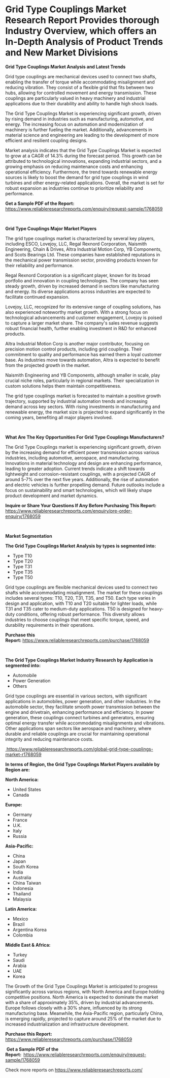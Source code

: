 <p><h1>Grid Type Couplings Market Research Report Provides thorough Industry Overview, which offers an In-Depth Analysis of Product Trends and New Market Divisions</h1></p><p><strong>Grid Type Couplings Market Analysis and Latest Trends</strong></p>
<p><p>Grid type couplings are mechanical devices used to connect two shafts, enabling the transfer of torque while accommodating misalignment and reducing vibration. They consist of a flexible grid that fits between two hubs, allowing for controlled movement and energy transmission. These couplings are particularly valued in heavy machinery and industrial applications due to their durability and ability to handle high shock loads.</p><p>The Grid Type Couplings Market is experiencing significant growth, driven by rising demand in industries such as manufacturing, automotive, and energy. The increasing focus on automation and modernization of machinery is further fueling the market. Additionally, advancements in material science and engineering are leading to the development of more efficient and resilient coupling designs.</p><p>Market analysis indicates that the Grid Type Couplings Market is expected to grow at a CAGR of 14.3% during the forecast period. This growth can be attributed to technological innovations, expanding industrial sectors, and a growing emphasis on reducing maintenance costs and enhancing operational efficiency. Furthermore, the trend towards renewable energy sources is likely to boost the demand for grid type couplings in wind turbines and other energy-related applications. Overall, the market is set for robust expansion as industries continue to prioritize reliability and performance.</p></p>
<p><strong>Get a Sample PDF of the Report:&nbsp;</strong> <a href="https://www.reliableresearchreports.com/enquiry/request-sample/1768059?utm_campaign=2207&utm_medium=2&utm_source=Github&utm_content=ia&utm_term=27022025&utm_id=grid-type-couplings">https://www.reliableresearchreports.com/enquiry/request-sample/1768059</a></p>
<p>&nbsp;</p>
<p><strong>Grid Type Couplings Major Market Players</strong></p>
<p><p>The grid type couplings market is characterized by several key players, including ESCO, Lovejoy, LLC, Regal Rexnord Corporation, Naismith Engineering, Chain & Drives, Altra Industrial Motion Corp, YB Components, and Scots Bearings Ltd. These companies have established reputations in the mechanical power transmission sector, providing products known for their reliability and performance.</p><p>Regal Rexnord Corporation is a significant player, known for its broad portfolio and innovation in coupling technologies. The company has seen steady growth, driven by increased demand in sectors like manufacturing and energy. Its diverse applications across industries are expected to facilitate continued expansion.</p><p>Lovejoy, LLC, recognized for its extensive range of coupling solutions, has also experienced noteworthy market growth. With a strong focus on technological advancements and customer engagement, Lovejoy is poised to capture a larger market share. The company's sales revenue suggests robust financial health, further enabling investment in R&D for enhanced products.</p><p>Altra Industrial Motion Corp is another major contributor, focusing on precision motion control products, including grid couplings. Their commitment to quality and performance has earned them a loyal customer base. As industries move towards automation, Altra is expected to benefit from the projected growth in the market.</p><p>Naismith Engineering and YB Components, although smaller in scale, play crucial niche roles, particularly in regional markets. Their specialization in custom solutions helps them maintain competitiveness.</p><p>The grid type couplings market is forecasted to maintain a positive growth trajectory, supported by industrial automation trends and increasing demand across key sectors. With rising investments in manufacturing and renewable energy, the market size is projected to expand significantly in the coming years, benefiting all major players involved.</p></p>
<p>&nbsp;</p>
<p><strong>What Are The Key Opportunities For Grid Type Couplings Manufacturers?</strong></p>
<p><p>The Grid Type Couplings market is experiencing significant growth, driven by the increasing demand for efficient power transmission across various industries, including automotive, aerospace, and manufacturing. Innovations in material technology and design are enhancing performance, leading to greater adoption. Current trends indicate a shift towards lightweight and corrosion-resistant couplings, with a projected CAGR of around 5-7% over the next five years. Additionally, the rise of automation and electric vehicles is further propelling demand. Future outlooks include a focus on sustainability and smart technologies, which will likely shape product development and market dynamics.</p></p>
<p><strong>Inquire or Share Your Questions If Any Before Purchasing This Report:</strong> <a href="https://www.reliableresearchreports.com/enquiry/pre-order-enquiry/1768059?utm_campaign=2207&utm_medium=2&utm_source=Github&utm_content=ia&utm_term=27022025&utm_id=grid-type-couplings">https://www.reliableresearchreports.com/enquiry/pre-order-enquiry/1768059</a></p>
<p>&nbsp;</p>
<p><strong>Market Segmentation</strong></p>
<p><strong>The Grid Type Couplings Market Analysis by types is segmented into:</strong></p>
<p><ul><li>Type T10</li><li>Type T20</li><li>Type T31</li><li>Type T35</li><li>Type T50</li></ul></p>
<p><p>Grid type couplings are flexible mechanical devices used to connect two shafts while accommodating misalignment. The market for these couplings includes several types: T10, T20, T31, T35, and T50. Each type varies in design and application, with T10 and T20 suitable for lighter loads, while T31 and T35 cater to medium-duty applications. T50 is designed for heavy-duty conditions, offering robust performance. This diversity allows industries to choose couplings that meet specific torque, speed, and durability requirements in their operations.</p></p>
<p><strong>Purchase this Report:&nbsp;</strong><a href="https://www.reliableresearchreports.com/purchase/1768059?utm_campaign=2207&utm_medium=2&utm_source=Github&utm_content=ia&utm_term=27022025&utm_id=grid-type-couplings">https://www.reliableresearchreports.com/purchase/1768059</a></p>
<p>&nbsp;</p>
<p><strong>The Grid Type Couplings Market Industry Research by Application is segmented into:</strong></p>
<p><ul><li>Automobile</li><li>Power Generation</li><li>Others</li></ul></p>
<p><p>Grid type couplings are essential in various sectors, with significant applications in automobiles, power generation, and other industries. In the automobile sector, they facilitate smooth power transmission between the engine and drivetrain, enhancing performance and efficiency. In power generation, these couplings connect turbines and generators, ensuring optimal energy transfer while accommodating misalignments and vibrations. Other applications span sectors like aerospace and machinery, where durable and reliable couplings are crucial for maintaining operational integrity and reducing maintenance costs.</p></p>
<p><a href="https://www.reliableresearchreports.com/global-grid-type-couplings-market-r1768059?utm_campaign=2207&utm_medium=2&utm_source=Github&utm_content=ia&utm_term=27022025&utm_id=grid-type-couplings">&nbsp;https://www.reliableresearchreports.com/global-grid-type-couplings-market-r1768059</a></p>
<p><strong>In terms of Region, the Grid Type Couplings Market Players available by Region are:</strong></p>
<p>
    <p> <strong> North America: </strong>
        <ul>
            <li>United States</li>
            <li>Canada</li>
        </ul>
        </p> 
    <p> <strong> Europe: </strong>
        <ul>
            <li>Germany</li>
            <li>France</li>
            <li>U.K.</li>
            <li>Italy</li>
            <li>Russia</li>
        </ul>
        </p> 
    <p> <strong> Asia-Pacific: </strong>
        <ul>
            <li>China</li>
            <li>Japan</li>
            <li>South Korea</li>
            <li>India</li>
            <li>Australia</li>
            <li>China Taiwan</li>
            <li>Indonesia</li>
            <li>Thailand</li>
            <li>Malaysia</li>
        </ul>
        </p> 
    <p> <strong> Latin America: </strong>
        <ul>
            <li>Mexico</li>
            <li>Brazil</li>
            <li>Argentina Korea</li>
            <li>Colombia</li>
        </ul>
        </p> 
    <p> <strong> Middle East & Africa: </strong>
        <ul>
            <li>Turkey</li>
            <li>Saudi</li>
            <li>Arabia</li>
            <li>UAE</li>
            <li>Korea</li>
        </ul>
    </p>
    </p>
<p><p>The Growth of the Grid Type Couplings Market is anticipated to progress significantly across various regions, with North America and Europe holding competitive positions. North America is expected to dominate the market with a share of approximately 35%, driven by industrial advancements. Europe follows closely with a 30% share, influenced by its strong manufacturing base. Meanwhile, the Asia-Pacific region, particularly China, is emerging rapidly, projected to capture around 25% of the market due to increased industrialization and infrastructure development.</p></p>
<p><strong>Purchase this Report: </strong><a href="https://www.reliableresearchreports.com/purchase/1768059?utm_campaign=2207&utm_medium=2&utm_source=Github&utm_content=ia&utm_term=27022025&utm_id=grid-type-couplings">https://www.reliableresearchreports.com/purchase/1768059</a></p>
<p>&nbsp;<strong>Get a Sample PDF of the Report:&nbsp;&nbsp;</strong><a href="https://www.reliableresearchreports.com/enquiry/request-sample/1768059?utm_campaign=2207&utm_medium=2&utm_source=Github&utm_content=ia&utm_term=27022025&utm_id=grid-type-couplings">https://www.reliableresearchreports.com/enquiry/request-sample/1768059</a></p>
<p><strong></strong></p>
<p>Check more reports on <a href="https://www.reliableresearchreports.com/?utm_campaign=2207&utm_medium=2&utm_source=Github&utm_content=ia&utm_term=27022025&utm_id=grid-type-couplings">https://www.reliableresearchreports.com/</a></p>